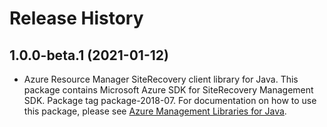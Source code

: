 # Release History

## 1.0.0-beta.1 (2021-01-12)

- Azure Resource Manager SiteRecovery client library for Java. This package contains Microsoft Azure SDK for SiteRecovery Management SDK.  Package tag package-2018-07. For documentation on how to use this package, please see [Azure Management Libraries for Java](https://aka.ms/azsdk/java/mgmt).